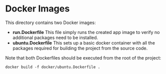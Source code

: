 # Docker Images

This directory contains two Docker images:

- **run.Dockerfile** This file simply runs the created app image to verify no additional packages need to be installed.
- **ubuntu.Dockerfile** This sets up a basic docker container with all the packages required for building the project
  from the source code.

Note that both Dockerfiles should be executed from the root of the project:
```shell
docker build -f docker/ubuntu.Dockerfile .
```
